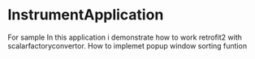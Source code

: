 # InstrumentApplication
For sample
In this application i demonstrate how to work retrofit2 with scalarfactoryconvertor.
How to implemet popup window
sorting funtion
